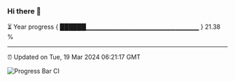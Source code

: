 ### Hi there 👋

⏳ Year progress { ██████▁▁▁▁▁▁▁▁▁▁▁▁▁▁▁▁▁▁▁▁▁▁▁▁ } 21.38 %

---

⏰ Updated on Tue, 19 Mar 2024 06:21:17 GMT

![Progress Bar CI](https://github.com/ZhaoGui/ZhaoGui/workflows/Progress%20Bar%20CI/badge.svg)
